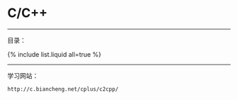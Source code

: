 # C/C++

---

目录：

{% include list.liquid all=true %}

---

学习网站：

```
http://c.biancheng.net/cplus/c2cpp/
```

